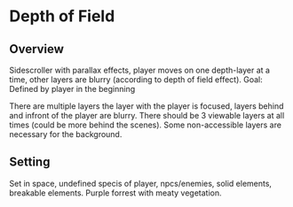 # Depth of Field

## Overview
Sidescroller with parallax effects, player moves on one depth-layer at a time, other layers are blurry (according to depth of field effect).
Goal: Defined by player in the beginning

There are multiple layers the layer with the player is focused, layers behind and infront of the player are blurry. There should be 3 viewable layers at all times (could be more behind the scenes). Some non-accessible layers are necessary for the background.

## Setting
Set in space, undefined specis of player, npcs/enemies, solid elements, breakable elements. 
Purple forrest with meaty vegetation.
